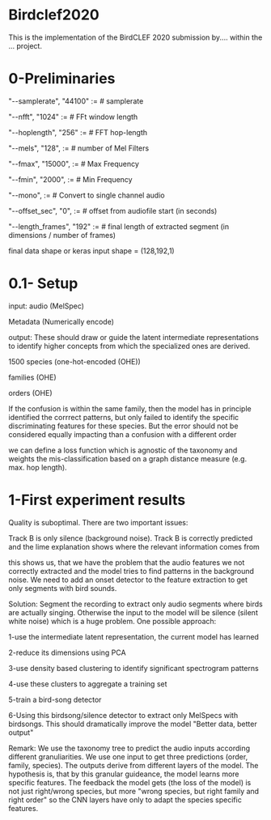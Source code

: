 # Birdclef2020
This is the implementation of the BirdCLEF 2020 submission by.... within the ... project.
# 0-Preliminaries

"--samplerate",  "44100" := # samplerate

"--nfft",              "1024" := # FFt window length

"--hoplength",   "256" := # FFT hop-length

"--mels",            "128",    :=      # number of Mel Filters

"--fmax",           "15000",  :=    # Max Frequency

"--fmin",            "2000",    :=    # Min Frequency

"--mono",                     :=     # Convert to single channel audio

"--offset_sec",  "0",         :=    # offset from audiofile start (in seconds)

"--length_frames", "192" :=   # final length of extracted segment (in dimensions / number of frames)

final data shape or keras input shape = (128,192,1)
# 0.1- Setup
input:
audio (MelSpec)

Metadata (Numerically encode)

output: These should draw or guide the latent intermediate representations to identify higher concepts from which the specialized ones are derived.

1500 species (one-hot-encoded (OHE))

families (OHE)

orders (OHE)

If the confusion is within the same family, then the model has in principle identified the corrrect patterns, but only failed to identify the specific discriminating features for these species. But the error should not be considered equally impacting than a confusion with a different order

we can define a loss function which is agnostic of the taxonomy and weights the mis-classification based on a graph distance measure (e.g. max. hop length).
# 1-First experiment results

Quality is suboptimal. There are two important issues:

Track B is only silence (background noise).
Track B is correctly predicted and the lime explanation shows where the relevant information comes from

this shows us, that we have the problem that the audio features we not correctly extracted and the model tries to find patterns in the background noise.
We need to add an onset detector to the feature extraction to get only segments with bird sounds.

Solution: Segment the recording to extract only audio segments where birds are actually singing. Otherwise the input to the model will be silence (silent white noise) which is a huge problem.
One possible approach:

1-use the intermediate latent representation, the current model has learned

2-reduce its dimensions using PCA

3-use density based clustering to identify significant spectrogram patterns

4-use these clusters to aggregate a training set

5-train a bird-song detector

6-Using this birdsong/silence detector to extract only MelSpecs with birdsongs. This should dramatically improve the model "Better data, better output"

Remark: 
We use the taxonomy tree to predict the audio inputs according different granuliarities. We use one input to get three predictions (order, family, species). The outputs derive from different layers of the model. The hypothesis is, that by this granular guideance, the model learns more specific features. The feedback the model gets (the loss of the model) is not just right/wrong species, but more "wrong species, but right family and right order" so the CNN layers have only to adapt the species specific features.
